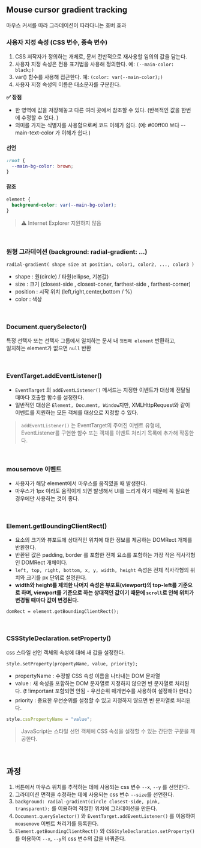 ## Mouse cursor gradient tracking

마우스 커서를 따라 그라데이션이 따라다니는 호버 효과

### 사용자 지정 속성 (CSS 변수, 종속 변수)

1. CSS 저작자가 정의하는 개체로, 문서 전반적으로 재사용할 임의의 값을 담는다.
2. 사용자 지정 속성은 전용 표기법을 사용해 정의한다. 예: `(--main-color: black;)`
3. var() 함수를 사용해 접근한다. 예: `(color: var(--main-color);)`
4. 사용자 지정 속성의 이름은 대소문자를 구분한다.

**✅ 장점**

- 한 영역에 값을 저장해놓고 다른 여러 곳에서 참조할 수 있다. (반복적인 값을 한번에 수정할 수 있다. )
- 의미를 가지는 식별자를 사용함으로써 코드 이해가 쉽다. (예: #00ff00 보다 --main-text-color 가 이해가 쉽다.)

#### 선언

```css
:root {
  --main-bg-color: brown;
}
```

#### 참조

```css
element {
  background-color: var(--main-bg-color);
}
```

> ⚠ Internet Explorer 지원하지 않음

<br>

### 원형 그라데이션 (background: radial-gradient: ...)

`radial-gradient( shape size at position, color1, color2, ..., color3 )`

- shape : 원(circle) / 타원(ellipse, 기본값)
- size : 크기 (closest-side , closest-coner, farthest-side , farthest-corner)
- position : 시작 위치 (left,right,center,bottom / %)
- color : 색상

<br>

### Document.querySelector()

특정 선택자 또는 선택자 그룹에서 일치하는 문서 내 `첫번째 element` 반환하고,  
일치하는 element가 없으면 `null` 반환

<br>

### EventTarget.addEventListener()

- `EventTarget` 의 `addEventListener()` 메서드는 지정한 이벤트가 대상에 전달될 때마다 호출할 함수를 설정한다.
- 일반적인 대상은 `Element, Document, Window`지만, XMLHttpRequest와 같이 이벤트를 지원하는 모든 객체를 대상으로 지정할 수 있다.

> `addEventListener()` 는 EventTarget의 주어진 이벤트 유형에, EventListener를 구현한 함수 또는 객체를 이벤트 처리기 목록에 추가해 작동한다.

<br>

### mousemove 이벤트

- 사용자가 해당 element에서 마우스를 움직였을 때 발생한다.
- 마우스가 1px 이라도 움직이게 되면 발생해서 UI를 느리게 하기 때문에 꼭 필요한 경우에만 사용하는 것이 좋다.

<br>

### Element.getBoundingClientRect()

- 요소의 크기와 뷰포트에 상대적인 위치에 대한 정보를 제공하는 DOMRect 개체를 반환한다.
- 반환된 값은 padding, border 를 포함한 전체 요소를 포함하는 가장 작은 직사각형인 DOMRect 개체이다.
- `left, top, right, bottom, x, y, width, height` 속성은 전체 직사각형의 위치와 크기를 px 단위로 설명한다.
- **width와 height를 제외한 나머지 속성은 뷰포트(viewport)의 top-left를 기준으로 하며, viewport를 기준으로 하는 상대적인 값이기 때문에 `scroll`로 인해 위치가 변경될 때마다 값이 변경된다.**

`domRect = element.getBoundingClientRect();`

<br>

### CSSStyleDeclaration.setProperty()

css 스타일 선언 객체의 속성에 대해 새 값을 설정한다.

`style.setProperty(propertyName, value, priority);`

- propertyName : 수정할 CSS 속성 이름을 나타내는 DOM 문자열
- value : 새 속성을 포함하는 DOM 문자열로 지정하지 않으면 빈 문자열로 처리된다.
  (❗ !important 포함되면 안됨 - 우선순위 매개변수를 사용하여 설정해야 한다.)
- priority : 중요한 우선순위를 설정할 수 있고 지정하지 않으면 빈 문자열로 처리된다.

```js
style.cssPropertyName = "value";
```

> JavaScript는 스타일 선언 객체에 CSS 속성을 설정할 수 있는 간단한 구문을 제공한다.

<br>

## 과정

1. 버튼에서 마우스 위치를 추적하는 데에 사용되는 css 변수 `--x`, `--y` 를 선언한다.
2. 그라데이션 면적을 수정하는 데에 사용되는 css 변수 `--size`를 선언한다.
3. `background: radial-gradient(circle closest-side, pink, transparent);` 를 이용하여 적절한 위치에 그라데이션을 만든다.
4. `Document.querySelector()` 와 `EventTarget.addEventListener()` 를 이용하여 `mousemove` 이벤트 처리기를 등록한다.
5. `Element.getBoundingClientRect()` 와 `CSSStyleDeclaration.setProperty()` 를 이용하여 `--x`, `--y`의 css 변수의 값을 바꿔준다.
